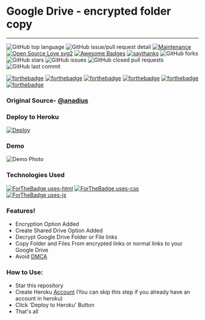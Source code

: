 # Google Drive - encrypted folder copy
---
![GitHub top language](https://img.shields.io/github/languages/top/MasterBrian99/GDrive-efc) ![GitHub issue/pull request detail](https://img.shields.io/github/issues/detail/author/MasterBrian99/GDrive-efc/1)   [![Maintenance](https://img.shields.io/badge/Maintained%3F-yes-green.svg)](https://github.com/MasterBrian99/GDrive-efc) [![Open Source Love svg2](https://badges.frapsoft.com/os/v2/open-source.svg?v=103)](https://github.com/MasterBrian99/GDrive-efc) [![Awesome Badges](https://img.shields.io/badge/badges-awesome-green.svg)](https://github.com/Naereen/badges) [![saythanks](https://img.shields.io/badge/say-thanks-ff69b4.svg)](https://github.com/anadius/gd-efc) 
![GitHub forks](https://img.shields.io/github/forks/MasterBrian99/GDrive-efc?style=social) ![GitHub stars](https://img.shields.io/github/stars/MasterBrian99/GDrive-efc?style=social)  ![GitHub issues](https://img.shields.io/github/issues/MasterBrian99/GDrive-efc) ![GitHub closed pull requests](https://img.shields.io/github/issues-pr-closed/MasterBrian99/GDrive-efc) ![GitHub last commit](https://img.shields.io/github/last-commit/MasterBrian99/GDrive-efc)

[![forthebadge](https://forthebadge.com/images/badges/built-by-developers.svg)](https://github.com/MasterBrian99/GDrive-efc) [![forthebadge](https://forthebadge.com/images/badges/built-with-grammas-recipe.svg)](https://github.com/MasterBrian99/GDrive-efc) [![forthebadge](https://forthebadge.com/images/badges/built-with-love.svg)](https://github.com/MasterBrian99/GDrive-efc) [![forthebadge](https://forthebadge.com/images/badges/built-with-science.svg)](https://forthebadge.com) [![forthebadge](https://forthebadge.com/images/badges/its-not-a-lie-if-you-believe-it.svg)](https://github.com/MasterBrian99/GDrive-efc) [![forthebadge](https://forthebadge.com/images/badges/winter-is-coming.svg)](https://forthebadge.com)

### Original Source- [@anadius](https://github.com/anadius)
### Deploy to Heroku
[![Deploy](https://www.herokucdn.com/deploy/button.svg)](https://heroku.com/deploy)
### Demo
![Demo Photo](https://i.imgur.com/8DZVhjm.png)
### Technologies Used
[![ForTheBadge uses-html](http://ForTheBadge.com/images/badges/uses-html.svg)](http://ForTheBadge.com) [![ForTheBadge uses-css](http://ForTheBadge.com/images/badges/uses-css.svg)](http://ForTheBadge.com) [![ForTheBadge uses-js](http://ForTheBadge.com/images/badges/uses-js.svg)](http://ForTheBadge.com) 

### Features!
  
  - Encryption Option Added
  - Create Shared Drive Option Added
  - Decrypt Google Drive Folder or File links
  - Copy Folder and Files From encrypted links or normal links to your Google Drive
  - Avoid [DMCA](https://www.dmca.com/)


### How to Use:
  - Star this repository
  - Create Heroku [Account](https://signup.heroku.com/) (You can skip this step if you already have an account in heroku)
  - Click 'Deploy to Heroku' Button
  - That's all


